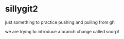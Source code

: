 # sillygit2
just something to practice pushing and pulling from gh



we are trying to introduce a branch change called snorp1
